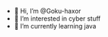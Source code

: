 - 👋 Hi, I’m @Goku-haxor
- 👀 I’m interested in cyber stuff
- 🌱 I’m currently learning java

<!---
Goku-haxor/Goku-haxor is a ✨ special ✨ repository because its `README.md` (this file) appears on your GitHub profile.
You can click the Preview link to take a look at your changes.
--->
